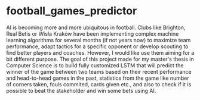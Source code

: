 # football_games_predictor

AI is becoming more and more ubiquitous in football. Clubs like Brighton, Real Betis or Wisła Kraków have been implementing complex machine learning algorithms for several months (if not years now) to maximize team performance, adapt tactics for a specific opponent or develop scouting to find better players and coaches. However, I would like use them aiming for a bit different purpose. The goal of this project made for my master's thesis in Computer Science is to build fully customized LSTM that will predict the winner of the game between two teams based on their recent performance and head-to-head games in the past, statistics from the game like number of corners taken, fouls commited, cards given etc., and also to check if it is possible to beat the stakeholder and win some bets using AI.
